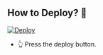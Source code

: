 ## How to Deploy? 🤔
[![Deploy](https://www.herokucdn.com/deploy/button.svg)](https://heroku.com/deploy?template=https://github.com/madloyer/mantapfw/tree/main)
- 👆 Press the deploy button.
